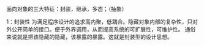 面向对象的三大特征：封装，继承，多态；（抽象）

1：封装性
为满足程序设计的追求高内聚，低耦合。隐藏对象内部的复杂性，只对外公开简单的接口。便于外界调用，从而提高系统的可扩展性，可维护性。
通俗来说就是把该隐藏的隐藏，该暴露的暴露。这就是封装型的设计思想。
